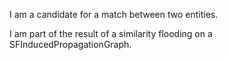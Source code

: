 I am a candidate for a match between two entities.

I am part of the result of a similarity flooding on a SFInducedPropagationGraph.